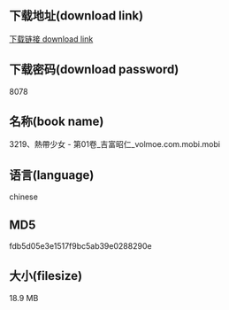 ## 下载地址(download link)
[下载链接 download link](https://voluble-croquembouche-d321dc.netlify.app/?s=3219%E3%80%81%E7%86%B1%E5%B8%B6%E5%B0%91%E5%A5%B3+-+%E7%AC%AC01%E5%8D%B7_%E5%90%89%E5%AF%8C%E6%98%AD%E4%BB%81_volmoe.com.mobi)

## 下载密码(download password)
8078

## 名称(book name)
3219、熱帶少女 - 第01卷_吉富昭仁_volmoe.com.mobi.mobi

## 语言(language)
chinese

## MD5
fdb5d05e3e1517f9bc5ab39e0288290e

## 大小(filesize)
18.9 MB
